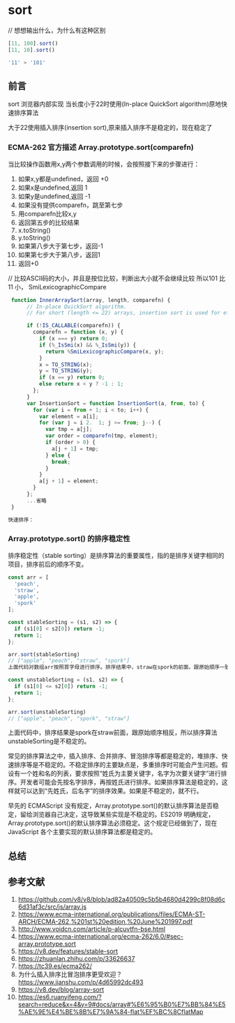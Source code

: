 # sort

// 想想输出什么，为什么有这种区别

```javascript
[11, 100].sort()
[11, 10].sort()

'11' > '101'
```

## 前言

sort 浏览器内部实现
当长度小于22时使用(In-place QuickSort algorithm)原地快速排序算法

大于22使用插入排序(insertion sort),原来插入排序不是稳定的，现在稳定了

### ECMA-262 官方描述 Array.prototype.sort(comparefn)

当比较操作函数用x,y两个参数调用的时候，会按照接下来的步骤进行：

1. 如果x,y都是undefined，返回 +0
2. 如果x是undefined,返回 1
3. 如果y是undefined,返回 -1
4. 如果没有提供comparefn，跳至第七步
5. 用comparefn比较x,y
6. 返回第五步的比较结果
7. x.toString()
8. y.toString()
9. 如果第八步大于第七步，返回-1
10. 如果第七步大于第八步，返回1
11. 返回+0

 // 比较ASCII码的大小，并且是按位比较，判断出大小就不会继续比较 所以101 比 11 小，
SmiLexicographicCompare

```javascript
 function InnerArraySort(array, length, comparefn) {
      // In-place QuickSort algorithm.
      // For short (length <= 22) arrays, insertion sort is used for efficiency.

      if (!IS_CALLABLE(comparefn)) {
        comparefn = function (x, y) {
          if (x === y) return 0;
          if (%_IsSmi(x) && %_IsSmi(y)) {
            return %SmiLexicographicCompare(x, y);
          }
          x = TO_STRING(x);
          y = TO_STRING(y);
          if (x == y) return 0;
          else return x < y ? -1 : 1;
        };
      }
      var InsertionSort = function InsertionSort(a, from, to) {
        for (var i = from + 1; i < to; i++) {
          var element = a[i];
          for (var j = i 2.  1; j >= from; j--) {
            var tmp = a[j];
            var order = comparefn(tmp, element);
            if (order > 0) {
              a[j + 1] = tmp;
            } else {
              break;
            }
          }
          a[j + 1] = element;
        }
      };
      ...省略
 }

```

```javascript
快速排序：

```

### Array.prototype.sort() 的排序稳定性

排序稳定性（stable sorting）是排序算法的重要属性，指的是排序关键字相同的项目，排序前后的顺序不变。

```js
const arr = [
  'peach',
  'straw',
  'apple',
  'spork'
];

const stableSorting = (s1, s2) => {
  if (s1[0] < s2[0]) return -1;
  return 1;
};

arr.sort(stableSorting)
// ["apple", "peach", "straw", "spork"]
上面代码对数组arr按照首字母进行排序。排序结果中，straw在spork的前面，跟原始顺序一致，所以排序算法stableSorting是稳定排序。

const unstableSorting = (s1, s2) => {
  if (s1[0] <= s2[0]) return -1;
  return 1;
};

arr.sort(unstableSorting)
// ["apple", "peach", "spork", "straw"]
```

上面代码中，排序结果是spork在straw前面，跟原始顺序相反，所以排序算法unstableSorting是不稳定的。

常见的排序算法之中，插入排序、合并排序、冒泡排序等都是稳定的，堆排序、快速排序等是不稳定的。不稳定排序的主要缺点是，多重排序时可能会产生问题。假设有一个姓和名的列表，要求按照“姓氏为主要关键字，名字为次要关键字”进行排序。开发者可能会先按名字排序，再按姓氏进行排序。如果排序算法是稳定的，这样就可以达到“先姓氏，后名字”的排序效果。如果是不稳定的，就不行。

早先的 ECMAScript 没有规定，Array.prototype.sort()的默认排序算法是否稳定，留给浏览器自己决定，这导致某些实现是不稳定的。ES2019 明确规定，Array.prototype.sort()的默认排序算法必须稳定。这个规定已经做到了，现在 JavaScript 各个主要实现的默认排序算法都是稳定的。

## 总结

## 参考文献

1. <https://github.com/v8/v8/blob/ad82a40509c5b5b4680d4299c8f08d6c6d31af3c/src/js/array.js>
2. <https://www.ecma-international.org/publications/files/ECMA-ST-ARCH/ECMA-262,%201st%20edition,%20June%201997.pdf>
3. <http://www.voidcn.com/article/p-alcuvtfn-bse.html>
4. <https://www.ecma-international.org/ecma-262/6.0/#sec-array.prototype.sort>
5. <https://v8.dev/features/stable-sort>
6. <https://zhuanlan.zhihu.com/p/33626637>
7. <https://tc39.es/ecma262/>
8. 为什么插入排序比冒泡排序更受欢迎？<https://www.jianshu.com/p/4d65992dc493>
9. <https://v8.dev/blog/array-sort>
10. <https://es6.ruanyifeng.com/?search=reduce&x=4&y=9#docs/array#%E6%95%B0%E7%BB%84%E5%AE%9E%E4%BE%8B%E7%9A%84-flat%EF%BC%8CflatMap>
